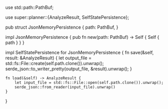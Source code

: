 use std::path::PathBuf;

use super::planner::{AnalyzeResult, SelfStatePersistence};

pub struct JsonMemoryPersistence {
    path: PathBuf,
}

impl JsonMemoryPersistence {
    pub fn new(path: PathBuf) -> Self {
        Self { path }
    }
}

impl SelfStatePersistence for JsonMemoryPersistence {
    fn save(&self, result: &AnalyzeResult) {
        let output_file = std::fs::File::create(self.path.clone()).unwrap();
        serde_json::to_writer_pretty(output_file, &result).unwrap();
    }

    fn load(&self) -> AnalyzeResult {
        let input_file = std::fs::File::open(self.path.clone()).unwrap();
        serde_json::from_reader(input_file).unwrap()
    }
}
